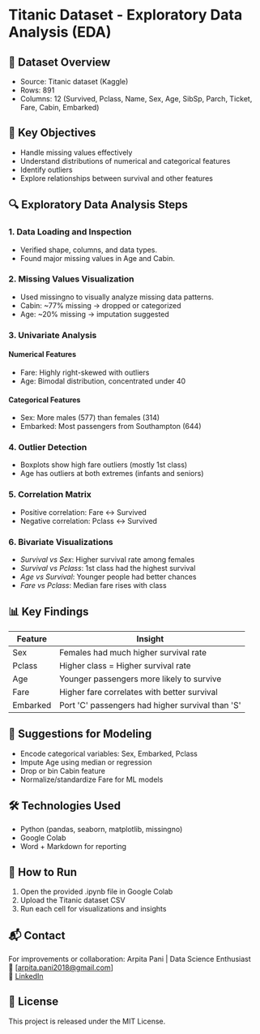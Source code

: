 # Titanic Dataset - Exploratory Data Analysis (EDA)

## 📁 Dataset Overview

- Source: Titanic dataset (Kaggle)
- Rows: 891
- Columns: 12 (Survived, Pclass, Name, Sex, Age, SibSp, Parch, Ticket, Fare, Cabin, Embarked)


## 📌 Key Objectives

- Handle missing values effectively
- Understand distributions of numerical and categorical features
- Identify outliers
- Explore relationships between survival and other features


## 🔍 Exploratory Data Analysis Steps

### 1. Data Loading and Inspection
- Verified shape, columns, and data types.
- Found major missing values in Age and Cabin.

### 2. Missing Values Visualization
- Used missingno to visually analyze missing data patterns.
- Cabin: ~77% missing → dropped or categorized
- Age: ~20% missing → imputation suggested

### 3. Univariate Analysis
#### Numerical Features
- Fare: Highly right-skewed with outliers
- Age: Bimodal distribution, concentrated under 40

#### Categorical Features
- Sex: More males (577) than females (314)
- Embarked: Most passengers from Southampton (644)

### 4. Outlier Detection
- Boxplots show high fare outliers (mostly 1st class)
- Age has outliers at both extremes (infants and seniors)

### 5. Correlation Matrix
- Positive correlation: Fare ↔ Survived
- Negative correlation: Pclass ↔ Survived

### 6. Bivariate Visualizations
- *Survival vs Sex*: Higher survival rate among females  
- *Survival vs Pclass*: 1st class had the highest survival  
- *Age vs Survival*: Younger people had better chances  
- *Fare vs Pclass*: Median fare rises with class


## 📊 Key Findings

| Feature     | Insight |
|-------------|--------|
| Sex     | Females had much higher survival rate |
| Pclass  | Higher class = Higher survival rate |
| Age     | Younger passengers more likely to survive |
| Fare    | Higher fare correlates with better survival |
| Embarked| Port 'C' passengers had higher survival than 'S' |


## 🧠 Suggestions for Modeling

- Encode categorical variables: Sex, Embarked, Pclass
- Impute Age using median or regression
- Drop or bin Cabin feature
- Normalize/standardize Fare for ML models


## 🛠 Technologies Used

- Python (pandas, seaborn, matplotlib, missingno)
- Google Colab
- Word + Markdown for reporting


## 📌 How to Run

1. Open the provided .ipynb file in Google Colab
2. Upload the Titanic dataset CSV
3. Run each cell for visualizations and insights


## 📬 Contact

For improvements or collaboration:
Arpita Pani | Data Science Enthusiast  
📧 [arpita.pani2018@gmail.com]   
🔗 [LinkedIn](https://www.linkedin.com/in/arpitapani07/)


## 📜 License

This project is released under the MIT License.
